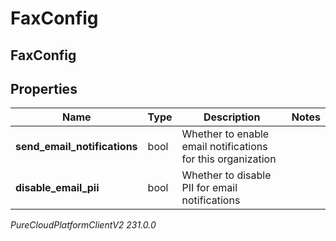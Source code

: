 # FaxConfig

## FaxConfig

## Properties

|Name | Type | Description | Notes|
|------------ | ------------- | ------------- | -------------|
| **send_email_notifications** | bool | Whether to enable email notifications for this organization | |
| **disable_email_pii** | bool | Whether to disable PII for email notifications | |



_PureCloudPlatformClientV2 231.0.0_
